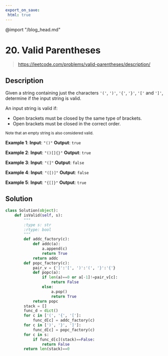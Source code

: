 ```yaml
---
export_on_save:
 html: true
---
```


@import "/blog_head.md"

# 20. Valid Parentheses

> <https://leetcode.com/problems/valid-parentheses/description/>

## Description

Given a string containing just the characters `'('`, `')'`, `'{'`, `'}'`, `'['` and `']'`, determine if the input string is valid.

An input string is valid if:
- Open brackets must be closed by the same type of brackets.
- Open brackets must be closed in the correct order.

<small>Note that an empty string is also considered valid.</small>

**Example 1**:
**Input**: `"()"`
**Output**: `true`

**Example 2**:
**Input**: `"()[]{}"`
**Output**: `true`

**Example 3**:
**Input**: `"(]"`
**Output**: `false`

**Example 4**:
**Input**: `"([)]"`
**Output**: `false`

**Example 5**:
**Input**: `"{[]}"`
**Output**: `true`

## Solution

```python
class Solution(object):
    def isValid(self, s):
        """
        :type s: str
        :rtype: bool
        """
        def addc_factory(c):
            def addc(a):
                a.append(c)
                return True
            return addc
        def popc_factory(c):
            pair_v = {']':'[', ')':'(', '}':'{'}
            def popc(a):
                if len(a)==0 or a[-1]!=pair_v[c]:
                    return False
                else:
                    a.pop()
                    return True
            return popc
        stack = []
        func_d = dict()
        for c in ['(', '{', '[']:
            func_d[c] = addc_factory(c)
        for c in [')', '}', ']']:
            func_d[c] = popc_factory(c)
        for c in s:
            if func_d[c](stack)==False:
                return False
        return len(stack)==0
```


